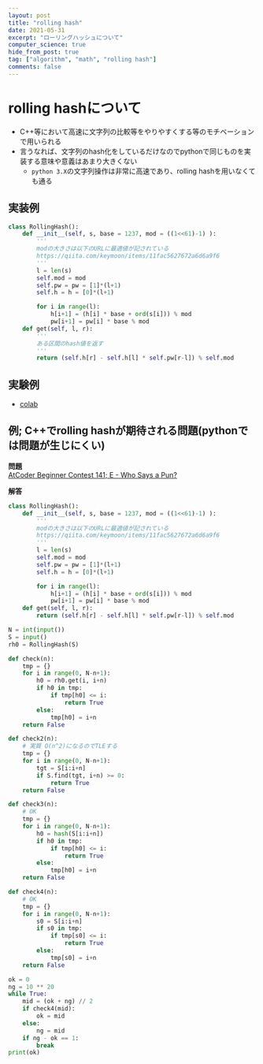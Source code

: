 ```yaml
---
layout: post
title: "rolling hash"
date: 2021-05-31
excerpt: "ローリングハッシュについて"
computer_science: true
hide_from_post: true
tag: ["algorithm", "math", "rolling hash"]
comments: false
---
```


# rolling hashについて
 - C++等において高速に文字列の比較等をやりやすくする等のモチベーションで用いられる
 - 言うなれば、文字列のhash化をしているだけなのでpythonで同じものを実装する意味や意義はあまり大きくない 
   - `python 3.X`の文字列操作は非常に高速であり、rolling hashを用いなくても通る

## 実装例

```python
class RollingHash():
    def __init__(self, s, base = 1237, mod = ((1<<61)-1) ):
        '''
        modの大きさは以下のURLに最適値が記されている
        https://qiita.com/keymoon/items/11fac5627672a6d6a9f6
        '''
        l = len(s)
        self.mod = mod
        self.pw = pw = [1]*(l+1)
        self.h = h = [0]*(l+1)

        for i in range(l):
            h[i+1] = (h[i] * base + ord(s[i])) % mod
            pw[i+1] = pw[i] * base % mod
    def get(self, l, r):
        '''
        ある区間のhash値を返す
        '''
        return (self.h[r] - self.h[l] * self.pw[r-l]) % self.mod
```

## 実験例
 - [colab](https://colab.research.google.com/drive/1Fxk10t8sKlcHi59duSeySuBDb81VYHnI?usp=sharing)

## 例; C++でrolling hashが期待される問題(pythonでは問題が生じにくい)

**問題**  
[AtCoder Beginner Contest 141; E - Who Says a Pun?](https://atcoder.jp/contests/abc141/tasks/abc141_e)

**解答**  
```python
class RollingHash():
    def __init__(self, s, base = 1237, mod = ((1<<61)-1) ):
        '''
        modの大きさは以下のURLに最適値が記されている
        https://qiita.com/keymoon/items/11fac5627672a6d6a9f6
        '''
        l = len(s)
        self.mod = mod
        self.pw = pw = [1]*(l+1)
        self.h = h = [0]*(l+1)

        for i in range(l):
            h[i+1] = (h[i] * base + ord(s[i])) % mod
            pw[i+1] = pw[i] * base % mod
    def get(self, l, r):
        return (self.h[r] - self.h[l] * self.pw[r-l]) % self.mod

N = int(input())
S = input()
rh0 = RollingHash(S)

def check(n):
    tmp = {}
    for i in range(0, N-n+1):
        h0 = rh0.get(i, i+n)
        if h0 in tmp:
            if tmp[h0] <= i:
                return True
        else:
            tmp[h0] = i+n
    return False

def check2(n):
    # 実質 O(n^2)になるのでTLEする
    tmp = {}
    for i in range(0, N-n+1):
        tgt = S[i:i+n]
        if S.find(tgt, i+n) >= 0:
            return True
    return False

def check3(n):
    # OK
    tmp = {}
    for i in range(0, N-n+1):
        h0 = hash(S[i:i+n])
        if h0 in tmp:
            if tmp[h0] <= i:
                return True
        else:
            tmp[h0] = i+n
    return False

def check4(n):
    # OK
    tmp = {}
    for i in range(0, N-n+1):
        s0 = S[i:i+n]
        if s0 in tmp:
            if tmp[s0] <= i:
                return True
        else:
            tmp[s0] = i+n
    return False

ok = 0
ng = 10 ** 20
while True:
    mid = (ok + ng) // 2
    if check4(mid):
        ok = mid
    else:
        ng = mid
    if ng - ok == 1:
        break
print(ok)
```
